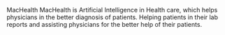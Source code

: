 MacHealth
MacHealth is Artificial Intelligence in Health care, which helps physicians in the better diagnosis of patients. Helping patients in their lab reports and assisting physicians 
for the better help of their patients.   
